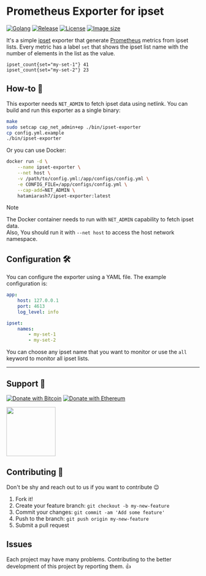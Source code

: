 # Prometheus Exporter for ipset

[![Golang][golang_badge]][golang_link]
[![Release][release_badge]][release_link]
[![License][badge_license]][link_license]
[![Image size][badge_size_latest]][link_docker_hub]

It's a simple [ipset](https://linux.die.net/man/8/ipset) exporter that generate [Prometheus](https://prometheus.io/) metrics from ipset lists. Every metric has a label `set` that shows the ipset list name with the number of elements in the list as the value.

```text
ipset_count{set="my-set-1"} 41
ipset_count{set="my-set-2"} 23
```

## How-to 🚀

This exporter needs `NET_ADMIN` to fetch ipset data using netlink. You can build and run this exporter as a single binary:

```bash
make
sudo setcap cap_net_admin+ep ./bin/ipset-exporter
cp config.yml.example
./bin/ipset-exporter
```

Or you can use Docker:

```bash
docker run -d \
    --name ipset-exporter \
    --net host \
    -v /path/to/config.yml:/app/configs/config.yml \
    -e CONFIG_FILE=/app/configs/config.yml \
    --cap-add=NET_ADMIN \
    hatamiarash7/ipset-exporter:latest
```

> [!NOTE]
> The Docker container needs to run with `NET_ADMIN` capability to fetch ipset data.  
> Also, You should run it with `--net host` to access the host network namespace.

## Configuration 🛠

You can configure the exporter using a YAML file. The example configuration is:

```yaml
app:
    host: 127.0.0.1
    port: 4613
    log_level: info

ipset:
    names:
        - my-set-1
        - my-set-2
```

You can choose any ipset name that you want to monitor or use the `all` keyword to monitor all ipset lists.

---

## Support 💛

[![Donate with Bitcoin](https://img.shields.io/badge/Bitcoin-bc1qmmh6vt366yzjt3grjxjjqynrrxs3frun8gnxrz-orange)](https://donatebadges.ir/donate/Bitcoin/bc1qmmh6vt366yzjt3grjxjjqynrrxs3frun8gnxrz) [![Donate with Ethereum](https://img.shields.io/badge/Ethereum-0x0831bD72Ea8904B38Be9D6185Da2f930d6078094-blueviolet)](https://donatebadges.ir/donate/Ethereum/0x0831bD72Ea8904B38Be9D6185Da2f930d6078094)

<div><a href="https://payping.ir/@hatamiarash7"><img src="https://cdn.payping.ir/statics/Payping-logo/Trust/blue.svg" height="128" width="128"></a></div>

## Contributing 🤝

Don't be shy and reach out to us if you want to contribute 😉

1. Fork it!
2. Create your feature branch: `git checkout -b my-new-feature`
3. Commit your changes: `git commit -am 'Add some feature'`
4. Push to the branch: `git push origin my-new-feature`
5. Submit a pull request

## Issues

Each project may have many problems. Contributing to the better development of this project by reporting them. 👍

[golang_badge]: https://img.shields.io/badge/Made_With-Golang-blue
[golang_link]: https://go.dev/
[release_badge]: https://github.com/hatamiarash7/ipset-exporter/actions/workflows/release.yml/badge.svg
[release_link]: https://github.com/hatamiarash7/ipset-exporter/actions/workflows/release.yaml
[link_license]: https://github.com/hatamiarash7/ipset-exporter/blob/master/LICENSE
[badge_license]: https://img.shields.io/github/license/hatamiarash7/ipset-exporter.svg?longCache=true
[badge_size_latest]: https://img.shields.io/docker/image-size/hatamiarash7/ipset-exporter/latest?maxAge=30
[link_docker_hub]: https://hub.docker.com/r/hatamiarash7/ipset-exporter/
